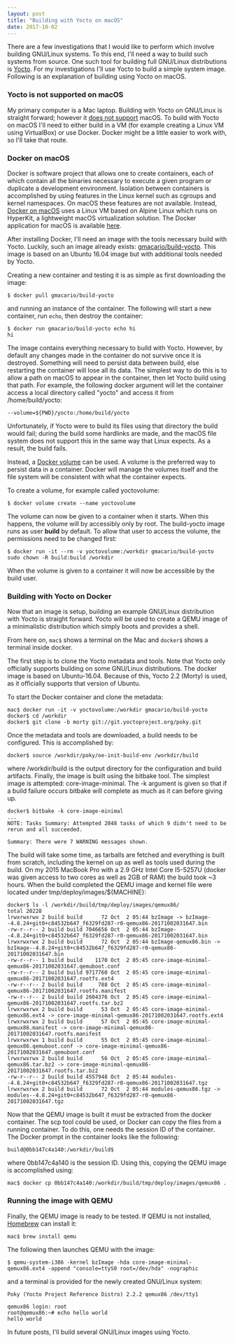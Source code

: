 ```yaml
---
layout: post
title: "Building with Yocto on macOS"
date: 2017-10-02
---
```

There are a few investigations that I would like to perform which involve
building GNU/Linux systems. To this end, I'll need a way to build such
systems from source. One such tool for building full GNU/Linux distributions
is [Yocto](https://www.yoctoproject.org/). For my investigations I'll use
Yocto to build a simple system image. Following is an explanation of building
using Yocto on macOS.

### Yocto is not supported on macOS

My primary computer is a Mac laptop. Building with Yocto on GNU/Linux is straight
forward; however it
[does not support](https://lists.yoctoproject.org/pipermail/yocto/2017-January/033878.html)
macOS. To build with Yocto on macOS I'll need to either build in a VM (for
example creating a Linux VM using VirtualBox) or use Docker. Docker might
be a little easier to work with, so I'll take that route.

### Docker on macOS

Docker is software project that allows one to create containers, each of which
contain all the binaries necessary to execute a given program or duplicate
a development environment. Isolation between containers is accomplished by using
features in the Linux kernel such as cgroups and kernel namespaces. On macOS
these features are not available. Instead, [Docker on macOS](https://docs.docker.com/docker-for-mac/docker-toolbox/#the-docker-for-mac-environment
) uses a Linux VM
based on Alpine Linux which runs on HyperKit, a lightweight macOS virtualization
solution. The Docker application for macOS is available [here](https://docs.docker.com/docker-for-mac/install/).

After installing Docker, I'll need an image with the tools necessary build with
Yocto. Luckily, such an image already exists:
[gmacario/build-yocto](https://hub.docker.com/r/gmacario/build-yocto/).
This image is based on an Ubuntu 16.04 image but with additional tools
needed by Yocto.

Creating a new container and testing it is as simple as first downloading
the image:

```
$ docker pull gmacario/build-yocto
```

and running an instance of the container. The following will start a new
container, run ```echo```, then destroy the container:

```
$ docker run gmacario/build-yocto echo hi
hi
```

The image contains everything necessary to build with Yocto. However,
by default any changes made in the container do not survive once it is
destroyed. Something will need to persist data between build, else restarting
the container will lose all its data. The simplest way to do this is to allow
a path on macOS to appear in the container, then let Yocto build using that
path. For example, the following docker argument will let the container access
a local directory called "yocto" and access it from /home/build/yocto:

```
--volume=${PWD}/yocto:/home/build/yocto
```

Unfortunately, if Yocto were to build its files using that directory the
build would fail; during the build some hardlinks are made, and the macOS
file system does not support this in the same way that Linux expects. As a
result, the build fails.

Instead, a [Docker volume](https://docs.docker.com/engine/admin/volumes/volumes/)
can be used. A volume is the preferred way to persist data in a container.
Docker will manage the volumes itself and the file system will be consistent
with what the container expects.

To create a volume, for example called yoctovolume:

```
$ docker volume create --name yoctovolume
```

The volume can now be given to a container when it starts. When this happens,
the volume will by accessibly only by root. The
build-yocto image runs as user __build__ by default. To allow that user to access
the volume, the permissions need to be changed first:

```
$ docker run -it --rm -v yoctovolume:/workdir gmacario/build-yocto sudo chown -R build:build /workdir
```

When the volume is given to a container it will now be accessible by the build user.

### Building with Yocto on Docker

Now that an image is setup, building an example GNU/Linux distribution with Yocto
is straight forward. Yocto will be used to create a QEMU image of a minimalistic
distribution which simply boots and provides a shell.

From here on, ```mac$``` shows a terminal on the Mac and ```docker$``` shows a
terminal inside docker.

The first step is to clone the Yocto metadata and tools. Note that Yocto only
officially supports building on some GNU/Linux distributions. The docker image is
based on Ubuntu-16.04. Because of this, Yocto 2.2 (Morty) is used, as it
officially supports that version of Ubuntu.

To start the Docker container and clone the metadata:

```
mac$ docker run -it -v yoctovolume:/workdir gmacario/build-yocto
docker$ cd /workdir
docker$ git clone -b morty git://git.yoctoproject.org/poky.git
```

Once the metadata and tools are downloaded, a build needs to be configured. This is
accomplished by:

```
docker$ source /workdir/poky/oe-init-build-env /workdir/build
```

where /workdir/build is the output directory for the configuration and build
artifacts. Finally, the image is built using the bitbake tool. The simplest
image is attempted: core-image-minimal. The -k argument is given so that if a
build failure occurs bitbake will complete as much as it can before giving up.

```
docker$ bitbake -k core-image-minimal
...
NOTE: Tasks Summary: Attempted 2048 tasks of which 9 didn't need to be rerun and all succeeded.

Summary: There were 7 WARNING messages shown.
```

The build will take some time, as tarballs are fetched and everything is built from
scratch, including the kernel on up as well as tools used during the build. On
my 2015 MacBook Pro with a 2.9 GHz Intel Core I5-5257U
(docker was given access to two cores as well as 2GB of RAM) the build took ~3 hours.
When the build completed the QEMU image and kernel file were located
under tmp/deploy/images/${MACHINE}:

```
docker$ ls -l /workdir/build/tmp/deploy/images/qemux86/
total 20228
lrwxrwxrwx 2 build build      72 Oct  2 05:44 bzImage -> bzImage--4.8.24+git0+c84532b647_f6329fd287-r0-qemux86-20171002031647.bin
-rw-r--r-- 2 build build 7046656 Oct  2 05:44 bzImage--4.8.24+git0+c84532b647_f6329fd287-r0-qemux86-20171002031647.bin
lrwxrwxrwx 2 build build      72 Oct  2 05:44 bzImage-qemux86.bin -> bzImage--4.8.24+git0+c84532b647_f6329fd287-r0-qemux86-20171002031647.bin
-rw-r--r-- 1 build build    1170 Oct  2 05:45 core-image-minimal-qemux86-20171002031647.qemuboot.conf
-rw-r--r-- 2 build build 9717760 Oct  2 05:45 core-image-minimal-qemux86-20171002031647.rootfs.ext4
-rw-r--r-- 2 build build     788 Oct  2 05:45 core-image-minimal-qemux86-20171002031647.rootfs.manifest
-rw-r--r-- 2 build build 2604376 Oct  2 05:45 core-image-minimal-qemux86-20171002031647.rootfs.tar.bz2
lrwxrwxrwx 2 build build      53 Oct  2 05:45 core-image-minimal-qemux86.ext4 -> core-image-minimal-qemux86-20171002031647.rootfs.ext4
lrwxrwxrwx 2 build build      57 Oct  2 05:45 core-image-minimal-qemux86.manifest -> core-image-minimal-qemux86-20171002031647.rootfs.manifest
lrwxrwxrwx 1 build build      55 Oct  2 05:45 core-image-minimal-qemux86.qemuboot.conf -> core-image-minimal-qemux86-20171002031647.qemuboot.conf
lrwxrwxrwx 2 build build      56 Oct  2 05:45 core-image-minimal-qemux86.tar.bz2 -> core-image-minimal-qemux86-20171002031647.rootfs.tar.bz2
-rw-r--r-- 2 build build 4557948 Oct  2 05:44 modules--4.8.24+git0+c84532b647_f6329fd287-r0-qemux86-20171002031647.tgz
lrwxrwxrwx 2 build build      72 Oct  2 05:44 modules-qemux86.tgz -> modules--4.8.24+git0+c84532b647_f6329fd287-r0-qemux86-20171002031647.tgz
```

Now that the QEMU image is built it must be extracted from the docker
container. The scp tool could be used, or Docker can copy the files
from a running container. To do this, one needs the session ID of the
container. The Docker prompt in the container looks like the following:

```
build@0bb147c4a140:/workdir/build$
```

where 0bb147c4a140 is the session ID. Using this, copying the QEMU image
is accomplished using:

```
mac$ docker cp 0bb147c4a140:/workdir/build/tmp/deploy/images/qemux86 .
```


### Running the image with QEMU

Finally, the QEMU image is ready to be tested. If QEMU is not installed,
[Homebrew](https://brew.sh/) can install it:

```
mac$ brew install qemu
```

The following then launches QEMU with the image:

```
$ qemu-system-i386 -kernel bzImage -hda core-image-minimal-qemux86.ext4 -append "console=ttyS0 root=/dev/hda" -nographic
```

and a terminal is provided for the newly created GNU/Linux system:

```
Poky (Yocto Project Reference Distro) 2.2.2 qemux86 /dev/tty1

qemux86 login: root
root@qemux86:~# echo hello world
hello world
```

In future posts, I'll build several GNU/Linux images using Yocto.
